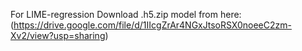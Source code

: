 For LIME-regression Download .h5.zip model from here: (https://drive.google.com/file/d/1IIcgZrAr4NGxJtsoRSX0noeeC2zm-Xv2/view?usp=sharing)
